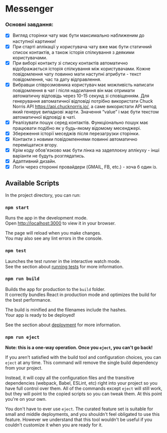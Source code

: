 # Messenger

### Основні завдання:
- [x] Вигляд сторінки чату має бути максимально наближеним до наступної картинки!
- [x] При старті аплікації у користувача чату вже має бути статичний список
контактів, а також історія спілкування з деякими користувачами.
- [x] При виборі контакту зі списку контактів автоматично відображається історія
спілкування між користувачами. Кожне повідомлення чату повинно мати
наступні атрибути - текст повідомлення, час та дату відправлення.
- [x] Вибравши співрозмовника користувач має можливість написати повідомлення в
чат і після надсилання він має отримати автоматичну відповідь через 10-15
секунд зі сповіщенням. Для генерування автоматичної відповіді потрібно
використати Chuck Norris API https://api.chucknorris.io/, а саме використати API
метод який генерує випадкові жарти. Значення “value” і має бути текстом
автоматичної відповіді в чаті.
- [x] Реалізувати пошук серед контактів. Функціонально пошук має працювати
подібно як у будь-якому відомому месенджері.
- [x] Збереження історії меседжів після перезагрузки сторінки.
- [x] Контакти з новими повідомленнями повинні автоматично переміщатися вгору.
- [x] Крім коду обов&#39;язково має бути лінка на задеплоєну аплікуху - інші варіанти не
будуть розглядатись.
- [x] Адаптивний дизайн.
- [x] Логін через сторонні провайдери (GMAIL, FB, etc.) - хоча б один із.

## Available Scripts

In the project directory, you can run:

### `npm start`

Runs the app in the development mode.\
Open [http://localhost:3000](http://localhost:3000) to view it in your browser.

The page will reload when you make changes.\
You may also see any lint errors in the console.

### `npm test`

Launches the test runner in the interactive watch mode.\
See the section about [running tests](https://facebook.github.io/create-react-app/docs/running-tests) for more information.

### `npm run build`

Builds the app for production to the `build` folder.\
It correctly bundles React in production mode and optimizes the build for the best performance.

The build is minified and the filenames include the hashes.\
Your app is ready to be deployed!

See the section about [deployment](https://facebook.github.io/create-react-app/docs/deployment) for more information.

### `npm run eject`

**Note: this is a one-way operation. Once you `eject`, you can't go back!**

If you aren't satisfied with the build tool and configuration choices, you can `eject` at any time. This command will remove the single build dependency from your project.

Instead, it will copy all the configuration files and the transitive dependencies (webpack, Babel, ESLint, etc) right into your project so you have full control over them. All of the commands except `eject` will still work, but they will point to the copied scripts so you can tweak them. At this point you're on your own.

You don't have to ever use `eject`. The curated feature set is suitable for small and middle deployments, and you shouldn't feel obligated to use this feature. However we understand that this tool wouldn't be useful if you couldn't customize it when you are ready for it.
